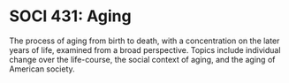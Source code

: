 # SOCI 431: Aging

The process of aging from birth to death, with a concentration on the later years of life, examined from a broad perspective. Topics include individual change over the life-course, the social context of aging, and the aging of American society.
